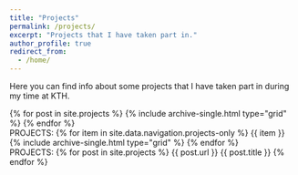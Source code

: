 ```yaml
---
title: "Projects"
permalink: /projects/
excerpt: "Projects that I have taken part in."
author_profile: true
redirect_from:
  - /home/
---
```

Here you can find info about some projects that I have taken part in during my time at KTH.



<!-- {% include nav_list nav="projects" %}-->

<div class="cf">
<div class="grid__wrapper">
  {% for post in site.projects %}
    {% include archive-single.html type="grid" %}
  {% endfor %}
</div>
</div>



<div class="cf">
PROJECTS: 
   {% for item in site.data.navigation.projects-only  %}
	{{ item }}
    {% include archive-single.html type="grid" %}
   {% endfor %}
</div>

<div class="cf">
PROJECTS: 
  {% for post in site.projects %}
  {{ post.url }}
  {{ post.title }}
{% endfor %}


</div>
